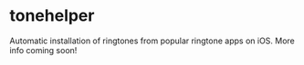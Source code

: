 # tonehelper
Automatic installation of ringtones from popular ringtone apps on iOS. More info coming soon!
